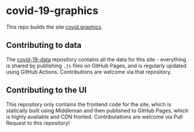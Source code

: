 # covid-19-graphics

This repo builds the site [covid.graphics](https://covid.graphics/).

## Contributing to data

The [covid-19-data](https://github.com/theojulienne/covid-19-data) repository contains all the data for this site - everything is shared by publishing `.js` files on GitHub Pages, and is regularly updated using GitHub Actions. Contributions are welcome via that repository.

## Contributing to the UI

This repository only contains the frontend code for the site, which is statically built using Middleman and then published to GitHub Pages, which is highly available and CDN fronted. Contributations are welcome via Pull Request to this repository!
